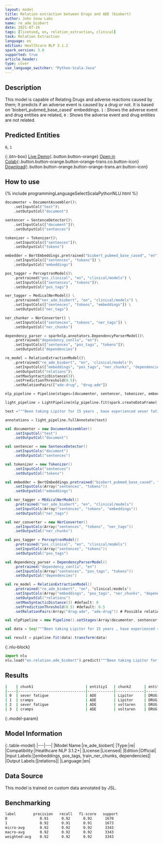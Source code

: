 ```yaml
---
layout: model
title: Relation extraction between Drugs and ADE (biobert)
author: John Snow Labs
name: re_ade_biobert
date: 2021-07-16
tags: [licensed, en, relation_extraction, clinical]
task: Relation Extraction
language: en
edition: Healthcare NLP 3.1.2
spark_version: 3.0
supported: true
article_header:
type: cover
use_language_switcher: "Python-Scala-Java"
---
```



## Description


This model is capable of Relating Drugs and adverse reactions caused by them; It predicts if an adverse event is caused by a drug or not. It is based on 'biobert_pubmed_base_cased' embeddings. `1` : Shows the adverse event and drug entities are related, `0` : Shows the adverse event and drug entities are not related.


## Predicted Entities


`0`, `1`


{:.btn-box}
[Live Demo](https://demo.johnsnowlabs.com/healthcare/RE_ADE/){:.button.button-orange}
[Open in Colab](https://colab.research.google.com/github/JohnSnowLabs/spark-nlp-workshop/blob/master/tutorials/Certification_Trainings/Healthcare/10.Clinical_Relation_Extraction.ipynb){:.button.button-orange.button-orange-trans.co.button-icon}
[Download](https://s3.amazonaws.com/auxdata.johnsnowlabs.com/clinical/models/re_ade_biobert_en_3.1.2_3.0_1626434941786.zip){:.button.button-orange.button-orange-trans.arr.button-icon}


## How to use

<div class="tabs-box" markdown="1">
{% include programmingLanguageSelectScalaPythonNLU.html %}

```python
documenter = DocumentAssembler()\
	.setInputCol("text")\
	.setOutputCol("document")

sentencer = SentenceDetector()\
    .setInputCols(["document"])\
    .setOutputCol("sentences")

tokenizer = Tokenizer()\
    .setInputCols(["sentences"])\
    .setOutputCol("tokens")

embedder = BertEmbeddings.pretrained("biobert_pubmed_base_cased", "en")\
    .setInputCols(["sentences", "tokens"]) \
    .setOutputCol("embeddings")

pos_tagger = PerceptronModel()\
    .pretrained("pos_clinical", "en", "clinical/models") \
    .setInputCols(["sentences", "tokens"])\
    .setOutputCol("pos_tags")

ner_tagger = MedicalNerModel() \
    .pretrained("ner_ade_biobert", "en", "clinical/models") \
    .setInputCols(["sentences", "tokens", "embeddings"]) \
    .setOutputCol("ner_tags")

ner_chunker = NerConverter() \
    .setInputCols(["sentences", "tokens", "ner_tags"]) \
    .setOutputCol("ner_chunks")

dependency_parser = sparknlp.annotators.DependencyParserModel()\
    .pretrained("dependency_conllu", "en")\
    .setInputCols(["sentences", "pos_tags", "tokens"])\
    .setOutputCol("dependencies")

re_model = RelationExtractionModel()\
    .pretrained("re_ade_biobert", "en", 'clinical/models')\
    .setInputCols(["embeddings", "pos_tags", "ner_chunks", "dependencies"])\
    .setOutputCol("relations")\
    .setMaxSyntacticDistance(3)\
    .setPredictionThreshold(0.5)\
    .setRelationPairs(["ade-drug", "drug-ade"])

nlp_pipeline = Pipeline(stages=[documenter, sentencer, tokenizer, embedder, pos_tagger, ner_tagger, ner_chunker, dependency_parser, re_model])

light_pipeline = LightPipeline(nlp_pipeline.fit(spark.createDataFrame([[""]]).toDF("text")))

text ="""Been taking Lipitor for 15 years , have experienced sever fatigue a lot!!! . Doctor moved me to voltaren 2 months ago , so far , have only experienced cramps"""

annotations = light_pipeline.fullAnnotate(text)
```
```scala
val documenter = new DocumentAssembler()
	.setInputCol("text")
	.setOutputCol("document")

val sentencer = new SentenceDetector()
    .setInputCols("document")
    .setOutputCol("sentences")

val tokenizer = new Tokenizer()
    .setInputCols("sentences")
    .setOutputCol("tokens")

val embedder = BertEmbeddings.pretrained("biobert_pubmed_base_cased", "en").pretrained("biobert_pubmed_base_cased", "en", "clinical/models")
    .setInputCols(Array("sentences", "tokens"))
    .setOutputCol("embeddings")

val ner_tagger = MEdicalNerModel()
    .pretrained("ner_ade_biobert", "en", "clinical/models")
    .setInputCols(Array("sentences", "tokens", "embeddings"))
    .setOutputCol("ner_tags")

val ner_converter = new NerConverter()
    .setInputCols(Array("sentences", "tokens", "ner_tags"))
    .setOutputCol("ner_chunks")

val pos_tagger = PerceptronModel()
    .pretrained("pos_clinical", "en", "clinical/models")
    .setInputCols(Array("sentences", "tokens"))
    .setOutputCol("pos_tags")

val dependency_parser = DependencyParserModel()
    .pretrained("dependency_conllu", "en")
    .setInputCols(Array("sentences", "pos_tags", "tokens"))
    .setOutputCol("dependencies")

val re_model = RelationExtractionModel()
    .pretrained("re_ade_biobert", "en", 'clinical/models')
    .setInputCols(Array("embeddings", "pos_tags", "ner_chunks", "dependencies"))
    .setOutputCol("relations")
    .setMaxSyntacticDistance(3) #default: 0 
    .setPredictionThreshold(0.5) #default: 0.5 
    .setRelationPairs(Array("drug-ade", "ade-drug")) # Possible relation pairs. Default: All Relations.

val nlpPipeline = new Pipeline().setStages(Array(documenter, sentencer, tokenizer, embedder, pos_tagger, ner_tagger, ner_chunker, dependency_parser, re_model))

val data = Seq("""Been taking Lipitor for 15 years , have experienced sever fatigue a lot!!! . Doctor moved me to voltaren 2 months ago , so far , have only experienced cramps""").toDS.toDF("text")

val result = pipeline.fit(data).transform(data)
```


{:.nlu-block}
```python
import nlu
nlu.load("en.relation.ade_biobert").predict("""Been taking Lipitor for 15 years , have experienced sever fatigue a lot!!! . Doctor moved me to voltaren 2 months ago , so far , have only experienced cramps""")
```

</div>


## Results


```bash
|    | chunk1                        | entitiy1   | chunk2      | entity2 | relation |
|----|-------------------------------|------------|-------------|---------|----------|
| 0  | sever fatigue                 | ADE        | Lipitor     | DRUG    |        1 |
| 1  | cramps                        | ADE        | Lipitor     | DRUG    |        0 |
| 2  | sever fatigue                 | ADE        | voltaren    | DRUG    |        0 |
| 3  | cramps                        | ADE        | voltaren    | DRUG    |        1 |
```


{:.model-param}
## Model Information


{:.table-model}
|---|---|
|Model Name:|re_ade_biobert|
|Type:|re|
|Compatibility:|Healthcare NLP 3.1.2+|
|License:|Licensed|
|Edition:|Official|
|Input Labels:|[embeddings, pos_tags, train_ner_chunks, dependencies]|
|Output Labels:|[relations]|
|Language:|en|


## Data Source


This model is trained on custom data annotated by JSL.


## Benchmarking


```bash
label        precision   recall   f1-score   support
0               0.91      0.92      0.92      1670
1               0.92      0.91      0.91      1673
micro-avg       0.92      0.92      0.92      3343
macro-avg       0.92      0.92      0.92      3343
weighted-avg    0.92      0.92      0.92      3343
```
<!--stackedit_data:
eyJoaXN0b3J5IjpbLTE5MDg4NjUyMSwtMTQ2MDI5MTQxXX0=
-->